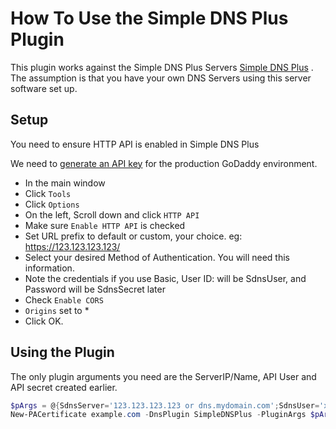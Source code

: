 # How To Use the Simple DNS Plus Plugin

This plugin works against the Simple DNS Plus Servers [Simple DNS Plus](https://simpledns.com/) . 
The assumption is that you have your own DNS Servers using this server software set up. 

## Setup
You need to ensure HTTP API is enabled in Simple DNS Plus

We need to [generate an API key](https://developer.godaddy.com/keys) for the production GoDaddy environment.
- In the main window
- Click `Tools`
- Click `Options`
- On the left, Scroll down and click `HTTP API`
- Make sure `Enable HTTP API` is checked
- Set URL prefix to default or custom, your choice. eg: https://123.123.123.123/
- Select your desired Method of Authentication. You will need this information. 
- Note the credentials if you use Basic, User ID: will be SdnsUser, and Password will be SdnsSecret later
- Check `Enable CORS`
- `Origins` set to *
- Click OK. 

## Using the Plugin

The only plugin arguments you need are the ServerIP/Name, API User and API secret created earlier.

```powershell
$pArgs = @{SdnsServer='123.123.123.123 or dns.mydomain.com';SdnsUser='xxxxxxxxxxxxx';SdnsSecret='xxxxxxxxxxxxxxxx'}
New-PACertificate example.com -DnsPlugin SimpleDNSPlus -PluginArgs $pArgs
```
